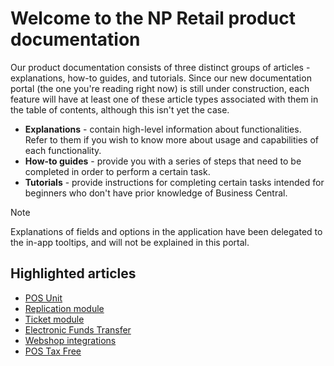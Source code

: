 # Welcome to the NP Retail product documentation

Our product documentation consists of three distinct groups of articles - explanations, how-to guides, and  tutorials. Since our new documentation portal (the one you're reading right now) is still under construction, each feature will have at least one of these article types associated with them in the table of contents, although this isn't yet the case. 

- **Explanations** - contain high-level information about functionalities. Refer to them if you wish to know more about usage and capabilities of each functionality.
- **How-to guides** - provide you with a series of steps that need to be completed in order to perform a certain task. 
- **Tutorials** - provide instructions for completing certain tasks intended for beginners who don't have prior knowledge of Business Central.

> [!Note]
> Explanations of fields and options in the application have been delegated to the in-app tooltips, and will not be explained in this portal. 

## Highlighted articles

- [POS Unit](../../product/posunit/intro.md)
- [Replication module](../../product/replication/intro.md)
- [Ticket module](../../product/ticket/intro.md)
- [Electronic Funds Transfer](../../product/eft/intro.md)
- [Webshop integrations](../../product/webshopintegrations/intro.md) 
- [POS Tax Free](../../product/postaxfree/intro.md)